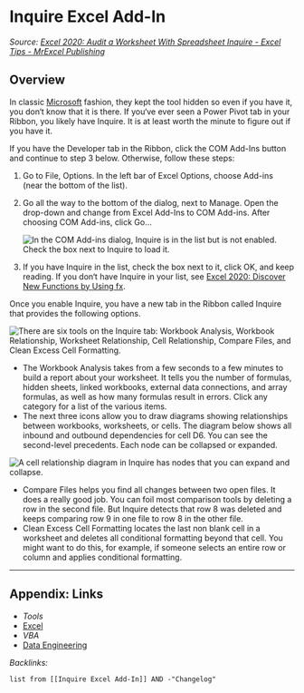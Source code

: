 # Inquire Excel Add-In

*Source: [Excel 2020: Audit a Worksheet With Spreadsheet Inquire - Excel Tips - MrExcel Publishing](https://www.mrexcel.com/excel-tips/excel-2020-audit-a-worksheet-with-spreadsheet-inquire/)*

## Overview

In classic [Microsoft](../../../../2-Areas/MOCs/Microsoft.md) fashion, they kept the tool hidden so even if you have it, you don‘t know that it is there. If you‘ve ever seen a Power Pivot tab in your Ribbon, you likely have Inquire. It is at least worth the minute to figure out if you have it.

If you have the Developer tab in the Ribbon, click the COM Add-Ins button and continue to step 3 below. Otherwise, follow these steps:

1. Go to File, Options. In the left bar of Excel Options, choose Add-ins (near the bottom of the list).

1. Go all the way to the bottom of the dialog, next to Manage. Open the drop-down and change from Excel Add-Ins to COM Add-ins. After choosing COM Add-ins, click Go...
   
   ![In the COM Add-ins dialog, Inquire is in the list but is not enabled. Check the box next to Inquire to load it.](https://www.mrexcel.com/img/content/2020/07/LIV83.png)

1. If you have Inquire in the list, check the box next to it, click OK, and keep reading. If you don‘t have Inquire in your list, see [Excel 2020: Discover New Functions by Using fx](https://www.mrexcel.com/excel-tips/excel-2020-discover-new-functions-by-using-fx/).

Once you enable Inquire, you have a new tab in the Ribbon called Inquire that provides the following options.

![There are six tools on the Inquire tab: Workbook Analysis, Workbook Relationship, Worksheet Relationship, Cell Relationship, Compare Files, and Clean Excess Cell Formatting.](https://www.mrexcel.com/img/content/2020/07/LXFig-166.jpg)

* The Workbook Analysis takes from a few seconds to a few minutes to build a report about your worksheet. It tells you the number of formulas, hidden sheets, linked workbooks, external data connections, and array formulas, as well as how many formulas result in errors. Click any category for a list of the various items.
* The next three icons allow you to draw diagrams showing relationships between workbooks, worksheets, or cells. The diagram below shows all inbound and outbound dependencies for cell D6. You can see the second-level precedents. Each node can be collapsed or expanded.

![A cell relationship diagram in Inquire has nodes that you can expand and collapse.](https://www.mrexcel.com/img/content/2020/07/LIV82.png)

* Compare Files helps you find all changes between two open files. It does a really good job. You can foil most comparison tools by deleting a row in the second file. But Inquire detects that row 8 was deleted and keeps comparing row 9 in one file to row 8 in the other file.
* Clean Excess Cell Formatting locates the last non blank cell in a worksheet and deletes all conditional formatting beyond that cell. You might want to do this, for example, if someone selects an entire row or column and applies conditional formatting.

---

## Appendix: Links

* *Tools*
* [Excel](Excel.md)
* *VBA*
* [Data Engineering](../../../../2-Areas/MOCs/Data%20Engineering.md)

*Backlinks:*

````dataview
list from [[Inquire Excel Add-In]] AND -"Changelog"
````
